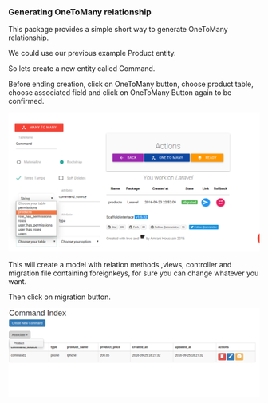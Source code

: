 ### Generating OneToMany relationship

This package provides a simple short way to generate OneToMany relationship.

We could use our previous example Product entity.

So lets create a new entity called Command.

Before ending creation, click on OneToMany button, choose product table, choose associated field and click on OneToMany Button again to be confirmed.

![doc5](../img/doc5.png)

This will create a model with relation methods ,views, controller and migration file containing foreignkeys, for sure you can change whatever you want.

Then click on migration button.

![doc6](../img/doc6.png)